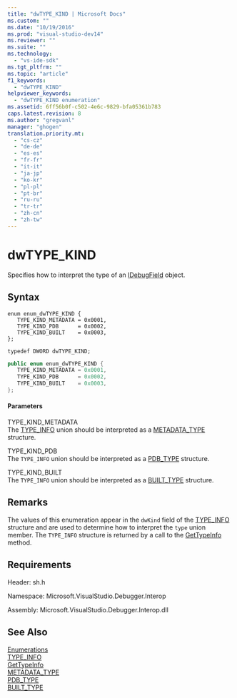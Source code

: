 ```yaml
---
title: "dwTYPE_KIND | Microsoft Docs"
ms.custom: ""
ms.date: "10/19/2016"
ms.prod: "visual-studio-dev14"
ms.reviewer: ""
ms.suite: ""
ms.technology: 
  - "vs-ide-sdk"
ms.tgt_pltfrm: ""
ms.topic: "article"
f1_keywords: 
  - "dwTYPE_KIND"
helpviewer_keywords: 
  - "dwTYPE_KIND enumeration"
ms.assetid: 6ff56b0f-c502-4e6c-9829-bfa05361b783
caps.latest.revision: 8
ms.author: "gregvanl"
manager: "ghogen"
translation.priority.mt: 
  - "cs-cz"
  - "de-de"
  - "es-es"
  - "fr-fr"
  - "it-it"
  - "ja-jp"
  - "ko-kr"
  - "pl-pl"
  - "pt-br"
  - "ru-ru"
  - "tr-tr"
  - "zh-cn"
  - "zh-tw"
---
```

# dwTYPE_KIND
Specifies how to interpret the type of an [IDebugField](../extensibility-debugger-reference/idebugfield.md) object.  
  
## Syntax  
  
```cpp#  
enum enum_dwTYPE_KIND {  
   TYPE_KIND_METADATA = 0x0001,  
   TYPE_KIND_PDB      = 0x0002,  
   TYPE_KIND_BUILT    = 0x0003,  
};  
  
typedef DWORD dwTYPE_KIND;  
```  
  
```c#  
public enum enum_dwTYPE_KIND {  
   TYPE_KIND_METADATA = 0x0001,  
   TYPE_KIND_PDB      = 0x0002,  
   TYPE_KIND_BUILT    = 0x0003,  
};  
```  
  
#### Parameters  
 TYPE_KIND_METADATA  
 The [TYPE_INFO](../extensibility-debugger-reference/type_info.md) union should be interpreted as a [METADATA_TYPE](../extensibility-debugger-reference/metadata_type.md) structure.  
  
 TYPE_KIND_PDB  
 The `TYPE_INFO` union should be interpreted as a [PDB_TYPE](../extensibility-debugger-reference/pdb_type.md) structure.  
  
 TYPE_KIND_BUILT  
 The `TYPE_INFO` union should be interpreted as a [BUILT_TYPE](../extensibility-debugger-reference/built_type.md) structure.  
  
## Remarks  
 The values of this enumeration appear in the `dwKind` field of the [TYPE_INFO](../extensibility-debugger-reference/type_info.md) structure and are used to determine how to interpret the `type` union member. The `TYPE_INFO` structure is returned by a call to the [GetTypeInfo](../extensibility-debugger-reference/idebugfield--gettypeinfo.md) method.  
  
## Requirements  
 Header: sh.h  
  
 Namespace: Microsoft.VisualStudio.Debugger.Interop  
  
 Assembly: Microsoft.VisualStudio.Debugger.Interop.dll  
  
## See Also  
 [Enumerations](../extensibility-debugger-reference/enumerations--visual-studio-debugging-.md)   
 [TYPE_INFO](../extensibility-debugger-reference/type_info.md)   
 [GetTypeInfo](../extensibility-debugger-reference/idebugfield--gettypeinfo.md)   
 [METADATA_TYPE](../extensibility-debugger-reference/metadata_type.md)   
 [PDB_TYPE](../extensibility-debugger-reference/pdb_type.md)   
 [BUILT_TYPE](../extensibility-debugger-reference/built_type.md)